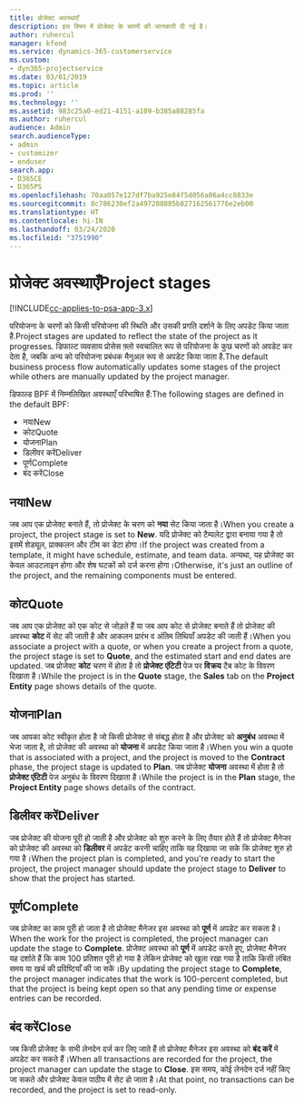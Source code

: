 ```yaml
---
title: प्रोजेक्ट अवस्थाएँ
description: इस विषय में प्रोजेक्ट के चरणों की जानकारी दी गई है।
author: ruhercul
manager: kfend
ms.service: dynamics-365-customerservice
ms.custom:
- dyn365-projectservice
ms.date: 03/01/2019
ms.topic: article
ms.prod: ''
ms.technology: ''
ms.assetid: 983c25a0-ed21-4151-a109-b385a88285fa
ms.author: ruhercul
audience: Admin
search.audienceType:
- admin
- customizer
- enduser
search.app:
- D365CE
- D365PS
ms.openlocfilehash: 70aa057e127df7ba925e84f5d056a06a4cc8833e
ms.sourcegitcommit: 8c786230ef2a497280885b827162561776e2eb00
ms.translationtype: HT
ms.contentlocale: hi-IN
ms.lasthandoff: 03/24/2020
ms.locfileid: "3751990"
---
```

# <a name="project-stages"></a><span data-ttu-id="a3223-103">प्रोजेक्ट अवस्थाएँ</span><span class="sxs-lookup"><span data-stu-id="a3223-103">Project stages</span></span> 

[!INCLUDE[cc-applies-to-psa-app-3.x](../includes/cc-applies-to-psa-app-3x.md)]

<span data-ttu-id="a3223-104">परियोजना के चरणों को किसी परियोजना की स्थिति और उसकी प्रगति दर्शाने के लिए अपडेट किया जाता है.</span><span class="sxs-lookup"><span data-stu-id="a3223-104">Project stages are updated to reflect the state of the project as it progresses.</span></span> <span data-ttu-id="a3223-105">डिफाल्ट व्यवसाय प्रोसेस फ़्लो स्वचालित रूप से परियोजना के कुछ चरणों को अपडेट कर देता है, जबकि अन्य को परियोजना प्रबंधक मैनुअल रूप से अपडेट किया जाता है.</span><span class="sxs-lookup"><span data-stu-id="a3223-105">The default business process flow automatically updates some stages of the project while others are manually updated by the project manager.</span></span> 

<span data-ttu-id="a3223-106">डिफाल्ड BPF में निम्नलिखित अवस्थाएँ परिभाषित हैं:</span><span class="sxs-lookup"><span data-stu-id="a3223-106">The following stages are defined in the default BPF:</span></span>

- <span data-ttu-id="a3223-107">नया</span><span class="sxs-lookup"><span data-stu-id="a3223-107">New</span></span>
- <span data-ttu-id="a3223-108">कोट</span><span class="sxs-lookup"><span data-stu-id="a3223-108">Quote</span></span>
- <span data-ttu-id="a3223-109">योजना</span><span class="sxs-lookup"><span data-stu-id="a3223-109">Plan</span></span>
- <span data-ttu-id="a3223-110">डिलीवर करें</span><span class="sxs-lookup"><span data-stu-id="a3223-110">Deliver</span></span>
- <span data-ttu-id="a3223-111">पूर्ण</span><span class="sxs-lookup"><span data-stu-id="a3223-111">Complete</span></span>
- <span data-ttu-id="a3223-112">बंद करें</span><span class="sxs-lookup"><span data-stu-id="a3223-112">Close</span></span> 

## <a name="new"></a><span data-ttu-id="a3223-113">नया</span><span class="sxs-lookup"><span data-stu-id="a3223-113">New</span></span>

<span data-ttu-id="a3223-114">जब आप एक प्रोजेक्ट बनाते हैं, तो प्रोजेक्ट के चरण को **नया** सेट किया जाता है।</span><span class="sxs-lookup"><span data-stu-id="a3223-114">When you create a project, the project stage is set to **New**.</span></span> <span data-ttu-id="a3223-115">यदि प्रोजेक्ट को टैम्पलेट द्वारा बनाया गया है तो इसमें शेड्यूल, प्राक्कलन और टीम का डेटा होगा।</span><span class="sxs-lookup"><span data-stu-id="a3223-115">If the project was created from a template, it might have schedule, estimate, and team data.</span></span> <span data-ttu-id="a3223-116">अन्यथा, यह प्रोजेक्ट का केवल आउटलाइन होगा और शेष घटकों को दर्ज करना होगा।</span><span class="sxs-lookup"><span data-stu-id="a3223-116">Otherwise, it's just an outline of the project, and the remaining components must be entered.</span></span>

## <a name="quote"></a><span data-ttu-id="a3223-117">कोट</span><span class="sxs-lookup"><span data-stu-id="a3223-117">Quote</span></span>

<span data-ttu-id="a3223-118">जब आप एक प्रोजेक्ट को एक कोट से जोड़ते हैं या जब आप कोट से प्रोजेक्ट बनाते हैं तो प्रोजेक्ट की अवस्था **कोट** में सेट की जाती है और आकलन प्रारंभ व अंतिम तिथियाँ अपडेट की जाती हैं।</span><span class="sxs-lookup"><span data-stu-id="a3223-118">When you associate a project with a quote, or when you create a project from a quote, the project stage is set to **Quote**, and the estimated start and end dates are updated.</span></span> <span data-ttu-id="a3223-119">जब प्रोजेक्ट **कोट** चरण में होता है तो **प्रोजेक्ट एंटिटी** पेज पर **विक्रय** टैब कोट के विवरण दिखाता है।</span><span class="sxs-lookup"><span data-stu-id="a3223-119">While the project is in the **Quote** stage, the **Sales** tab on the **Project Entity** page shows details of the quote.</span></span>

## <a name="plan"></a><span data-ttu-id="a3223-120">योजना</span><span class="sxs-lookup"><span data-stu-id="a3223-120">Plan</span></span>

<span data-ttu-id="a3223-121">जब आपका कोट स्वीकृत होता है जो किसी प्रोजेक्ट से संबद्ध होता है और प्रोजेक्ट को **अनुबंध** अवस्था में भेजा जाता है, तो प्रोजेक्ट की अवस्था को **योजना** में अपडेट किया जाता है।</span><span class="sxs-lookup"><span data-stu-id="a3223-121">When you win a quote that is associated with a project, and the project is moved to the **Contract** phase, the project stage is updated to **Plan**.</span></span> <span data-ttu-id="a3223-122">जब प्रोजेक्ट **योजना** अवस्था में होता है तो **प्रोजेक्ट एंटिटी** पेज अनुबंध के विवरण दिखाता है।</span><span class="sxs-lookup"><span data-stu-id="a3223-122">While the project is in the **Plan** stage, the **Project Entity** page shows details of the contract.</span></span>

## <a name="deliver"></a><span data-ttu-id="a3223-123">डिलीवर करें</span><span class="sxs-lookup"><span data-stu-id="a3223-123">Deliver</span></span>

<span data-ttu-id="a3223-124">जब प्रोजेक्ट की योजना पूरी हो जाती है और प्रोजेक्ट को शुरु करने के लिए तैयार होते हैं तो प्रोजेक्ट मैनेजर को प्रोजेक्ट की अवस्था को **डिलीवर** में अपडेट करनी चाहिए ताकि यह दिखाया जा सके कि प्रोजेक्ट शुरु हो गया है।</span><span class="sxs-lookup"><span data-stu-id="a3223-124">When the project plan is completed, and you're ready to start the project, the project manager should update the project stage to **Deliver** to show that the project has started.</span></span>

## <a name="complete"></a><span data-ttu-id="a3223-125">पूर्ण</span><span class="sxs-lookup"><span data-stu-id="a3223-125">Complete</span></span> 

<span data-ttu-id="a3223-126">जब प्रोजेक्ट का काम पूरी हो जाता है तो प्रोजेक्ट मैनेजर इस अवस्था को **पूर्ण** में अपडेट कर सकता है।</span><span class="sxs-lookup"><span data-stu-id="a3223-126">When the work for the project is completed, the project manager can update the stage to **Complete**.</span></span> <span data-ttu-id="a3223-127">प्रोजेक्ट अवस्था को **पूर्ण** में अपडेट करते हुए, प्रोजेक्ट मैनेजर यह दर्शाते हैं कि काम 100 प्रतिशत पूरी हो गया है लेकिन प्रोजेक्ट को खुला रखा गया है ताकि किसी लंबित समय या खर्च की प्रविष्टियाँ की जा सकें।</span><span class="sxs-lookup"><span data-stu-id="a3223-127">By updating the project stage to **Complete**, the project manager indicates that the work is 100-percent completed, but that the project is being kept open so that any pending time or expense entries can be recorded.</span></span>

## <a name="close"></a><span data-ttu-id="a3223-128">बंद करें</span><span class="sxs-lookup"><span data-stu-id="a3223-128">Close</span></span>

<span data-ttu-id="a3223-129">जब किसी प्रोजेक्ट के सभी लेनदेन दर्ज कर लिए जाते हैं तो प्रोजेक्ट मैनेजर इस अवस्था को **बंद करें** में अपडेट कर सकते हैं।</span><span class="sxs-lookup"><span data-stu-id="a3223-129">When all transactions are recorded for the project, the project manager can update the stage to **Close**.</span></span> <span data-ttu-id="a3223-130">इस समय, कोई लेनदेन दर्ज नहीं किए जा सकते और प्रोजेक्ट केवल पाठीय में सेट हो जाता है।</span><span class="sxs-lookup"><span data-stu-id="a3223-130">At that point, no transactions can be recorded, and the project is set to read-only.</span></span>
